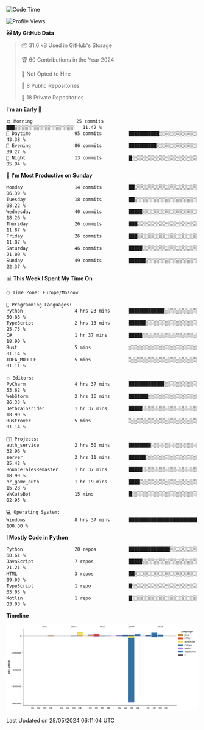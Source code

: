 <!--START_SECTION:waka-->
![Code Time](http://img.shields.io/badge/Code%20Time-344%20hrs%2026%20mins-blue)

![Profile Views](http://img.shields.io/badge/Profile%20Views-0-blue)

**🐱 My GitHub Data** 

> 📦 31.6 kB Used in GitHub's Storage 
 > 
> 🏆 60 Contributions in the Year 2024
 > 
> 🚫 Not Opted to Hire
 > 
> 📜 8 Public Repositories 
 > 
> 🔑 18 Private Repositories 
 > 
**I'm an Early 🐤** 

```text
🌞 Morning                25 commits          ███░░░░░░░░░░░░░░░░░░░░░░   11.42 % 
🌆 Daytime                95 commits          ███████████░░░░░░░░░░░░░░   43.38 % 
🌃 Evening                86 commits          ██████████░░░░░░░░░░░░░░░   39.27 % 
🌙 Night                  13 commits          █░░░░░░░░░░░░░░░░░░░░░░░░   05.94 % 
```
📅 **I'm Most Productive on Sunday** 

```text
Monday                   14 commits          ██░░░░░░░░░░░░░░░░░░░░░░░   06.39 % 
Tuesday                  18 commits          ██░░░░░░░░░░░░░░░░░░░░░░░   08.22 % 
Wednesday                40 commits          █████░░░░░░░░░░░░░░░░░░░░   18.26 % 
Thursday                 26 commits          ███░░░░░░░░░░░░░░░░░░░░░░   11.87 % 
Friday                   26 commits          ███░░░░░░░░░░░░░░░░░░░░░░   11.87 % 
Saturday                 46 commits          █████░░░░░░░░░░░░░░░░░░░░   21.00 % 
Sunday                   49 commits          ██████░░░░░░░░░░░░░░░░░░░   22.37 % 
```


📊 **This Week I Spent My Time On** 

```text
🕑︎ Time Zone: Europe/Moscow

💬 Programming Languages: 
Python                   4 hrs 23 mins       █████████████░░░░░░░░░░░░   50.86 % 
TypeScript               2 hrs 13 mins       ██████░░░░░░░░░░░░░░░░░░░   25.75 % 
C#                       1 hr 37 mins        █████░░░░░░░░░░░░░░░░░░░░   18.90 % 
Rust                     5 mins              ░░░░░░░░░░░░░░░░░░░░░░░░░   01.14 % 
IDEA_MODULE              5 mins              ░░░░░░░░░░░░░░░░░░░░░░░░░   01.11 % 

🔥 Editors: 
PyCharm                  4 hrs 37 mins       █████████████░░░░░░░░░░░░   53.62 % 
WebStorm                 2 hrs 16 mins       ███████░░░░░░░░░░░░░░░░░░   26.33 % 
Jetbrainsrider           1 hr 37 mins        █████░░░░░░░░░░░░░░░░░░░░   18.90 % 
Rustrover                5 mins              ░░░░░░░░░░░░░░░░░░░░░░░░░   01.14 % 

🐱‍💻 Projects: 
auth_service             2 hrs 50 mins       ████████░░░░░░░░░░░░░░░░░   32.96 % 
server                   2 hrs 11 mins       ██████░░░░░░░░░░░░░░░░░░░   25.42 % 
BounceTalesRemaster      1 hr 37 mins        █████░░░░░░░░░░░░░░░░░░░░   18.90 % 
hr_game_auth             1 hr 19 mins        ████░░░░░░░░░░░░░░░░░░░░░   15.28 % 
VkCatsBot                15 mins             █░░░░░░░░░░░░░░░░░░░░░░░░   02.95 % 

💻 Operating System: 
Windows                  8 hrs 37 mins       █████████████████████████   100.00 % 
```

**I Mostly Code in Python** 

```text
Python                   20 repos            ███████████████░░░░░░░░░░   60.61 % 
JavaScript               7 repos             █████░░░░░░░░░░░░░░░░░░░░   21.21 % 
HTML                     3 repos             ██░░░░░░░░░░░░░░░░░░░░░░░   09.09 % 
TypeScript               1 repo              █░░░░░░░░░░░░░░░░░░░░░░░░   03.03 % 
Kotlin                   1 repo              █░░░░░░░░░░░░░░░░░░░░░░░░   03.03 % 
```



**Timeline**

![Lines of Code chart](https://raw.githubusercontent.com/adlemx/adlemx/main/assets/bar_graph.png)


 Last Updated on 28/05/2024 06:11:04 UTC
<!--END_SECTION:waka-->
